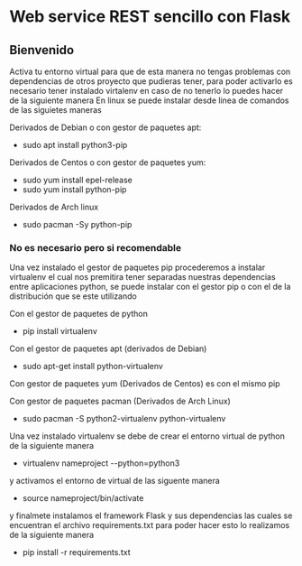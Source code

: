 # Web service REST sencillo con Flask
## Bienvenido 

Activa tu entorno virtual para que de esta manera no tengas problemas con dependencias de otros proyecto que pudieras tener, para poder activarlo es necesario tener instalado virtalenv en caso de no tenerlo lo puedes hacer de la siguiente manera
En linux se puede instalar desde linea de comandos de las siguietes maneras

Derivados de Debian o con gestor de paquetes apt:
- sudo apt install python3-pip

Derivados de Centos o con gestor de paquetes yum:
- sudo yum install epel-release
- sudo yum install python-pip

Derivados de Arch linux 
- sudo pacman -Sy python-pip

### No es necesario pero si recomendable 
Una vez instalado el gestor de paquetes pip procederemos a instalar virtualenv el cual nos premitira tener separadas nuestras dependencias entre aplicaciones python, se puede instalar con el gestor pip o con el de la distribución que se este utilizando

Con el gestor de paquetes de python
- pip install virtualenv

Con el gestor de paquetes apt (derivados de Debian)
- sudo apt-get install python-virtualenv 

Con gestor de paquetes yum (Derivados de Centos) es con el mismo pip 

Con gestor de paquetes pacman (Derivados de Arch Linux) 
- sudo pacman -S python2-virtualenv python-virtualenv

Una vez instalado virtualenv se debe de crear el entorno virtual de python de la siguiente manera
- virtualenv nameproject --python=python3

y activamos el entorno de virtual de las siguente manera 
- source nameproject/bin/activate

y finalmete instalamos el framework Flask y sus dependencias las cuales se encuentran el archivo requirements.txt para poder hacer esto lo realizamos de la siguiente manera

- pip install -r requirements.txt

